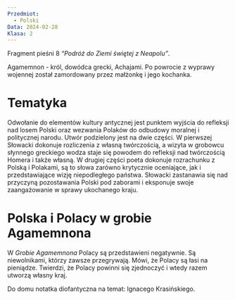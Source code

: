 ```yaml
---
Przedmiot:
  - Polski
Data: 2024-02-28
Klasa: 2
---
```

Fragment pieśni 8 *“Podróż do Ziemi świętej z Neapolu”*.

Agamemnon - król, dowódca grecki, Achajami. Po powrocie z wyprawy wojennej został zamordowany przez małżonkę i jego kochanka.

# Tematyka

Odwołanie do elementów kultury antycznej jest punktem wyjścia do refleksji nad losem Polski oraz wezwania Polaków do odbudowy moralnej i politycznej narodu. Utwór podzielony jest na dwie części. W pierwszej Słowacki dokonuje rozliczenia z własną twórczością, a wizyta w grobowcu słynnego greckiego wodza staje się powodem do refleksji nad twórczością Homera i także własną. W drugiej części poeta dokonuje rozrachunku z Polską i Polakami, są to słowa zarówno krytycznie oceniające, jak i przedstawiające wizję niepodległego państwa. Słowacki zastanawia się nad przyczyną pozostawania Polski pod zaborami i eksponuje swoje zaangażowanie w sprawy ukochanego kraju.

# Polska i Polacy w grobie Agamemnona

W _Grobie Agamemnona_ Polacy są przedstawieni negatywnie. Są niewolnikami, którzy zawsze przegrywają. Mówi, że Polacy są łasi na pieniądze. Twierdzi, że Polacy powinni się zjednoczyć i wtedy razem utworzą własny kraj.

Do domu notatka diofantyczna na temat: Ignacego Krasińskiego.